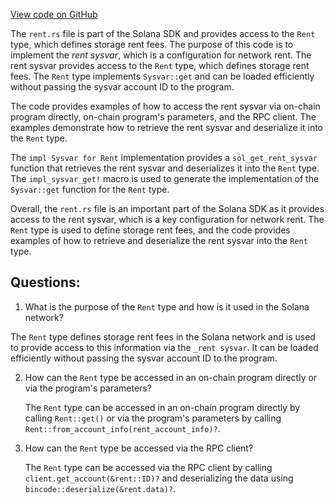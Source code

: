 
[View code on GitHub](https://github.com/solana-labs/solana/blob/master/sdk/program/src/sysvar/rent.rs)

The `rent.rs` file is part of the Solana SDK and provides access to the `Rent` type, which defines storage rent fees. The purpose of this code is to implement the _rent sysvar_, which is a configuration for network rent. The rent sysvar provides access to the `Rent` type, which defines storage rent fees. The `Rent` type implements `Sysvar::get` and can be loaded efficiently without passing the sysvar account ID to the program. 

The code provides examples of how to access the rent sysvar via on-chain program directly, on-chain program's parameters, and the RPC client. The examples demonstrate how to retrieve the rent sysvar and deserialize it into the `Rent` type. 

The `impl Sysvar for Rent` implementation provides a `sol_get_rent_sysvar` function that retrieves the rent sysvar and deserializes it into the `Rent` type. The `impl_sysvar_get!` macro is used to generate the implementation of the `Sysvar::get` function for the `Rent` type. 

Overall, the `rent.rs` file is an important part of the Solana SDK as it provides access to the rent sysvar, which is a key configuration for network rent. The `Rent` type is used to define storage rent fees, and the code provides examples of how to retrieve and deserialize the rent sysvar into the `Rent` type.
## Questions: 
 1. What is the purpose of the `Rent` type and how is it used in the Solana network?
   
   The `Rent` type defines storage rent fees in the Solana network and is used to provide access to this information via the `_rent sysvar`. It can be loaded efficiently without passing the sysvar account ID to the program.

2. How can the `Rent` type be accessed in an on-chain program directly or via the program's parameters?
   
   The `Rent` type can be accessed in an on-chain program directly by calling `Rent::get()` or via the program's parameters by calling `Rent::from_account_info(rent_account_info)?`.

3. How can the `Rent` type be accessed via the RPC client?
   
   The `Rent` type can be accessed via the RPC client by calling `client.get_account(&rent::ID)?` and deserializing the data using `bincode::deserialize(&rent.data)?`.